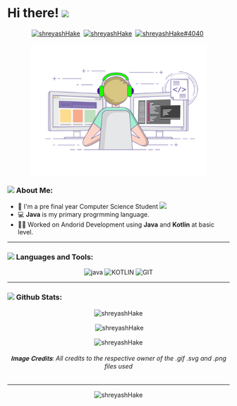 # Hi there! <img src="https://github.com/TheDudeThatCode/TheDudeThatCode/blob/master/Assets/Hi.gif" width="29px">
<p align="center">
<a href="https://twitter.com/HakeShreyash" target="_blank"><img align="center" src="https://www.vectorlogo.zone/logos/twitter/twitter-tile.svg" alt="shreyashHake" height="30" width="30" /></a>&nbsp;
<a href="https://www.linkedin.com/in/shreyash-hake-7b3b20193/" target="_blank"><img align="center" src="https://www.vectorlogo.zone/logos/linkedin/linkedin-tile.svg" alt="shreyashHake" height="30" width="30" /></a>&nbsp;
<a href="https://discord.com/channels/$hréyàsh#8235" target="_blank"><img align="center" src="https://www.vectorlogo.zone/logos/discordapp/discordapp-tile.svg" alt="shreyashHake#4040" height="30" width="30" /></a>&nbsp;
</p>

<p align="center">
  <img align="center" width="400" align='left' src="https://github.com/shreyaschavhan/shreyaschavhan/blob/main/Images/Coding.gif">
</p>

### <img src="https://github.com/TheDudeThatCode/TheDudeThatCode/blob/master/Assets/Developer.gif" width="45px"> About Me:
- 🏦 I'm a pre final year Computer Science Student
      <img src="https://media.giphy.com/media/WUlplcMpOCEmTGBtBW/giphy.gif" width="30">
- 💻 **Java** is my primary progrmming language.
- 👨‍💻 Worked on Andorid Development using **Java** and **Kotlin** at basic level.

---
### <img src="https://github.com/TheDudeThatCode/TheDudeThatCode/blob/master/Assets/Developer.gif" width="45px"> Languages and Tools:

<p align="center">
      <img src="https://www.vectorlogo.zone/logos/java/java-icon.svg" alt="java" width="65" height="65"/> 
      <img src="https://www.vectorlogo.zone/logos/kotlinlang/kotlinlang-icon.svg" alt="KOTLIN" width="45" height="45"/>
      <img src="https://www.vectorlogo.zone/logos/git-scm/git-scm-icon.svg" alt="GIT" width="50" height="50"/>
</p>

---

### <img src="https://github.com/TheDudeThatCode/TheDudeThatCode/blob/master/Assets/Developer.gif" width="45px"> Github Stats:

<p align="center"><img align="center" src="https://github-readme-stats.vercel.app/api/top-langs?username=shreyashHake&show_icons=true&locale=en&layout=compact" alt="shreyashHake" /></p>
<p align="center">&nbsp;<img align="center" src="https://github-readme-stats.vercel.app/api?username=shreyashHake&show_icons=true&locale=en" alt="shreyashHake" /></p>
<p align="center"><img align="center" src="https://github-readme-streak-stats.herokuapp.com/?user=shreyashHake&" alt="shreyashHake" /></p>
<h6 align='center'> 𝐈𝐦𝐚𝐠𝐞 𝐂𝐫𝐞𝐝𝐢𝐭𝐬:  All credits to the respective owner of the .gif .svg and .png files used </h6>

---
<p align="center"> <img src="https://komarev.com/ghpvc/?username=shreyashHake&label=Profile%20views&color=0e75b6&style=flat" alt="shreyashHake" /> </p>
